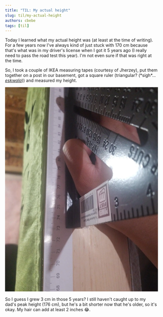 ```yaml
---
title: "TIL: My actual height"
slug: til/my-actual-height
authors: cbebe
tags: [til]
---
```


Today I learned what my actual height was (at least at the time of writing). For a few years now I've always kind of just stuck with 170 cm because that's what was in my driver's license when I got it 5 years ago (I really need to pass the road test this year). I'm not even sure if that was right at the time.

<!--truncate-->

So, I took a couple of IKEA measuring tapes (courtesy of Jherzey), put them together on a post in our basement, got a square ruler (triangular? (\*sigh\*... [_eskwala_](https://philnews.ph/2021/06/10/eskwala-in-english-translate-eskwala-in-english/))) and measured my height.

![A square measuring my height at 173 cm](./173cm.webp)

So I guess I grew 3 cm in those 5 years? I still haven't caught up to my dad's peak height (176 cm), but he's a bit shorter now that he's older, so it's okay. My hair can add at least 2 inches :joy:.
